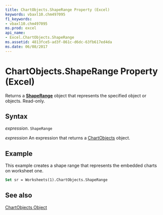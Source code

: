 ```yaml
---
title: ChartObjects.ShapeRange Property (Excel)
keywords: vbaxl10.chm497095
f1_keywords:
- vbaxl10.chm497095
ms.prod: excel
api_name:
- Excel.ChartObjects.ShapeRange
ms.assetid: 4813fce5-ad3f-861c-d6dc-63fb617ed4da
ms.date: 06/08/2017
---
```



# ChartObjects.ShapeRange Property (Excel)

Returns a  **[ShapeRange](Excel.ShapeRange.md)** object that represents the specified object or objects. Read-only.


## Syntax

 _expression_. `ShapeRange`

 _expression_ An expression that returns a [ChartObjects](Excel.ChartObjects.md) object.


## Example

This example creates a shape range that represents the embedded charts on worksheet one.


```vb
Set sr = Worksheets(1).ChartObjects.ShapeRange
```


## See also


[ChartObjects Object](Excel.ChartObjects.md)

